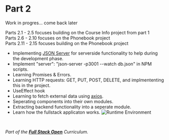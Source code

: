 # Part 2

Work in progres... come back later

Parts 2.1 - 2.5 focuses building on the Course Info project from part 1 <br />
Parts 2.6 - 2.10 focuses on the Phonebook project <br />
Parts 2.11 - 2.15 focuses building on the Phonebook project 
- Implementing [JSON Server](https://github.com/typicode/json-server) for serverside functionality to help during the development phase.
- Implement "server": "json-server -p3001 --watch db.json" in NPM scripts.
- Learning Promises & Errors.
- Learning HTTP requests: GET, PUT, POST, DELETE, and implmententing this in the project.
- UseEffect hook
- Learning to fetch external data using [axios](https://github.com/axios/axios).
- Seperating components into their own modules.
- Extracting backend functionality into a seperate module.
- Learn how the fullstack applicaton works.
![Runtime Environment](https://fullstackopen.com/static/0e3766361ce9d08f0c4fdd39152cf493/5a190/18e.png)
<br />


*Part of the __[Full Stack Open](https://fullstackopen.com)__ Curriculum.*